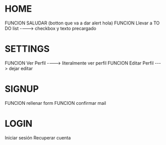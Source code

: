 # HOME

FUNCION SALUDAR (botton que va a dar alert hola)
FUNCION Llevar a TO DO list ----> checkbox y texto precargado


# SETTINGS

FUNCION Ver Perfil ----> literalmente ver perfil
FUNCION Editar Perfil ---> dejar editar

# SIGNUP

FUNCION rellenar form
FUNCION confirmar mail

# LOGIN

Iniciar sesión
Recuperar cuenta

